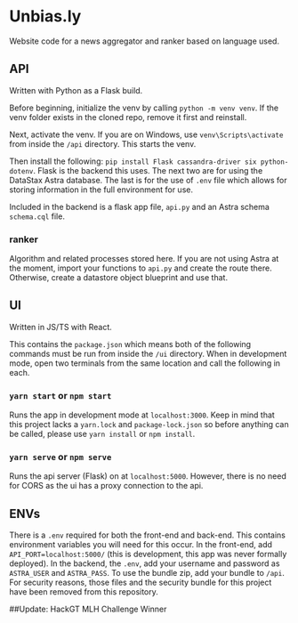 # Unbias.ly
Website code for a news aggregator and ranker based on language used.

## API
Written with Python as a Flask build.

Before beginning, initialize the venv by calling `python -m venv venv`. If the venv folder exists in the cloned repo, remove it first and reinstall.

Next, activate the venv. If you are on Windows, use `venv\Scripts\activate` from inside the `/api` directory. This starts the venv.

Then install the following: `pip install Flask cassandra-driver six python-dotenv`. Flask is the backend this uses. The next two are for using the DataStax Astra database. The last is for the use of `.env` file which allows for storing information in the full environment for use.

Included in the backend is a flask app file, `api.py` and an Astra schema `schema.cql` file.

### ranker
Algorithm and related processes stored here. If you are not using Astra at the moment, import your functions to `api.py` and create the route there. Otherwise, create a datastore object blueprint and use that.

## UI
Written in JS/TS with React.

This contains the `package.json` which means both of the following commands must be run from inside the `/ui` directory. When in development mode, open two terminals from the same location and call the following in each.

### `yarn start` or `npm start`
Runs the app in development mode at `localhost:3000`. Keep in mind that this project lacks a `yarn.lock` and `package-lock.json` so before anything can be called, please use `yarn install` or `npm install`.

### `yarn serve` or `npm serve`
Runs the api server (Flask) on at `localhost:5000`. However, there is no need for CORS as the ui has a proxy connection to the api.

## ENVs
There is a `.env` required for both the front-end and back-end. This contains environment variables you will need for this occur. In the front-end, add `API_PORT=localhost:5000/` (this is development, this app was never formally deployed). In the backend, the `.env`, add your username and password as `ASTRA_USER` and `ASTRA_PASS`. To use the bundle zip, add your bundle to `/api`. For security reasons, those files and the security bundle for this project have been removed from this repository.


##Update: HackGT MLH Challenge Winner
